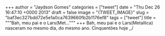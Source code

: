 
+++
author = "Jaydson Gomes"
categories = ["tweet"]
date = "Thu Dec 26 16:47:10 +0000 2013"
draft = false
image = "{TWEET_IMAGE}"
slug = "baf3ec327bdd72e5e1a0ca7639660fb2b1176ef8"
tags = ["tweet"]
title = """Bah, meu pai e o Lars(Met..."""
+++
Bah, meu pai e o Lars(Metallica) nasceram no mesmo dia, do mesmo ano. Cinquentões hoje \,,/
